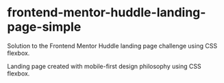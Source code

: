 # frontend-mentor-huddle-landing-page-simple
Solution to the Frontend Mentor Huddle landing page challenge using CSS flexbox.

Landing page created with mobile-first design philosophy using CSS flexbox.
